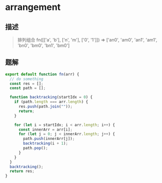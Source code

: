 # arrangement

## 描述

> 排列组合
> fn([['a', 'b'], ['n', 'm'], ['0', '1']]) => ['an0', 'am0', 'an1', 'am1', 'bn0', 'bm0', 'bn1', 'bm0']

## 题解

```javascript
export default function fn(arr) {
  // do something
  const res = [];
  const path = [];

  function backtracking(startIdx = 0) {
    if (path.length === arr.length) {
      res.push(path.join(""));
      return;
    }

    for (let i = startIdx; i < arr.length; i++) {
      const innerArr = arr[i];
      for (let j = 0; j < innerArr.length; j++) {
        path.push(innerArr[j]);
        backtracking(i + 1);
        path.pop();
      }
    }
  }
  backtracking();
  return res;
}
```
